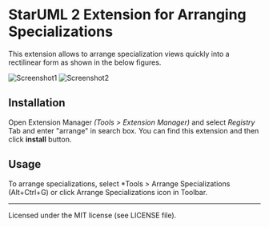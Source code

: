 StarUML 2 Extension for Arranging Specializations
=================================================

This extension allows to arrange specialization views quickly into a rectilinear form as shown in the below figures.

![Screenshot1](https://github.com/niklauslee/staruml-arrange-specializations/blob/master/captures/screenshot1.png?raw=true)
![Screenshot2](https://github.com/niklauslee/staruml-arrange-specializations/blob/master/captures/screenshot1.png?raw=true)

## Installation

Open Extension Manager *(Tools > Extension Manager)* and select *Registry* Tab and enter "arrange" in search box. You can find this extension and then click **install** button.

## Usage

To arrange specializations, select *Tools > Arrange Specializations (Alt+Ctrl+G) or click Arrange Specializations icon in Toolbar.

---

Licensed under the MIT license (see LICENSE file).
